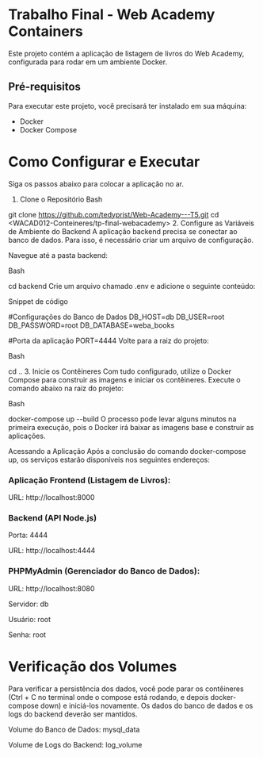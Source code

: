 # Trabalho Final - Web Academy Containers
Este projeto contém a aplicação de listagem de livros do Web Academy, configurada para rodar em um ambiente Docker.

## Pré-requisitos
Para executar este projeto, você precisará ter instalado em sua máquina:
- Docker
- Docker Compose

# Como Configurar e Executar
Siga os passos abaixo para colocar a aplicação no ar.

1. Clone o Repositório
Bash

git clone <https://github.com/tedyprist/Web-Academy---T5.git>
cd <WACAD012-Conteineres/tp-final-webacademy>
2. Configure as Variáveis de Ambiente do Backend
A aplicação backend precisa se conectar ao banco de dados. Para isso, é necessário criar um arquivo de configuração.

Navegue até a pasta backend:

Bash

cd backend
Crie um arquivo chamado .env e adicione o seguinte conteúdo:

Snippet de código

#Configurações do Banco de Dados
DB_HOST=db
DB_USER=root
DB_PASSWORD=root
DB_DATABASE=weba_books

#Porta da aplicação
PORT=4444
Volte para a raiz do projeto:

Bash

cd ..
3. Inicie os Contêineres
Com tudo configurado, utilize o Docker Compose para construir as imagens e iniciar os contêineres. Execute o comando abaixo na raiz do projeto:

Bash

docker-compose up --build
O processo pode levar alguns minutos na primeira execução, pois o Docker irá baixar as imagens base e construir as aplicações.

Acessando a Aplicação
Após a conclusão do comando docker-compose up, os serviços estarão disponíveis nos seguintes endereços:

### Aplicação Frontend (Listagem de Livros):

URL: http://localhost:8000

### Backend (API Node.js)
Porta: 4444

URL: http://localhost:4444

### PHPMyAdmin (Gerenciador do Banco de Dados):

URL: http://localhost:8080

Servidor: db

Usuário: root

Senha: root

# Verificação dos Volumes
Para verificar a persistência dos dados, você pode parar os contêineres (Ctrl + C no terminal onde o compose está rodando, e depois docker-compose down) e iniciá-los novamente. Os dados do banco de dados e os logs do backend deverão ser mantidos.

Volume do Banco de Dados: mysql_data

Volume de Logs do Backend: log_volume